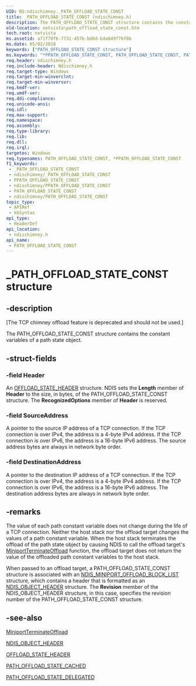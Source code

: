 ```yaml
---
UID: NS:ndischimney._PATH_OFFLOAD_STATE_CONST
title: _PATH_OFFLOAD_STATE_CONST (ndischimney.h)
description: The PATH_OFFLOAD_STATE_CONST structure contains the constant variables of a path state object.
old-location: netvista\path_offload_state_const.htm
tech.root: netvista
ms.assetid: a71f70f6-7731-457b-bd6d-b4a649f76f8b
ms.date: 05/02/2018
keywords: ["PATH_OFFLOAD_STATE_CONST structure"]
ms.keywords: "*PPATH_OFFLOAD_STATE_CONST, PATH_OFFLOAD_STATE_CONST, PATH_OFFLOAD_STATE_CONST structure [Network Drivers Starting with Windows Vista], PPATH_OFFLOAD_STATE_CONST, PPATH_OFFLOAD_STATE_CONST structure pointer [Network Drivers Starting with Windows Vista], _PATH_OFFLOAD_STATE_CONST, ndischimney/PATH_OFFLOAD_STATE_CONST, ndischimney/PPATH_OFFLOAD_STATE_CONST, netvista.path_offload_state_const, tcp_chim_struct_4412519c-3610-4f0a-a4c6-400ff661d205.xml"
req.header: ndischimney.h
req.include-header: Ndischimney.h
req.target-type: Windows
req.target-min-winverclnt: 
req.target-min-winversvr: 
req.kmdf-ver: 
req.umdf-ver: 
req.ddi-compliance: 
req.unicode-ansi: 
req.idl: 
req.max-support: 
req.namespace: 
req.assembly: 
req.type-library: 
req.lib: 
req.dll: 
req.irql: 
targetos: Windows
req.typenames: PATH_OFFLOAD_STATE_CONST, *PPATH_OFFLOAD_STATE_CONST
f1_keywords:
 - _PATH_OFFLOAD_STATE_CONST
 - ndischimney/_PATH_OFFLOAD_STATE_CONST
 - PPATH_OFFLOAD_STATE_CONST
 - ndischimney/PPATH_OFFLOAD_STATE_CONST
 - PATH_OFFLOAD_STATE_CONST
 - ndischimney/PATH_OFFLOAD_STATE_CONST
topic_type:
 - APIRef
 - kbSyntax
api_type:
 - HeaderDef
api_location:
 - ndischimney.h
api_name:
 - PATH_OFFLOAD_STATE_CONST
---
```


# _PATH_OFFLOAD_STATE_CONST structure


## -description

<p class="CCE_Message">[The TCP chimney offload feature is deprecated and should not be used.]

The PATH_OFFLOAD_STATE_CONST structure contains the constant variables of a path state object.

## -struct-fields

### -field Header

An 
     <a href="/windows-hardware/drivers/ddi/ndischimney/ns-ndischimney-_offload_state_header">OFFLOAD_STATE_HEADER</a> structure. NDIS
     sets the 
     <b>Length</b> member of 
     <b>Header</b> to the size, in bytes, of the PATH_OFFLOAD_STATE_CONST structure. The 
     <b>RecognizedOptions</b> member of 
     <b>Header</b> is reserved.

### -field SourceAddress

A pointer to the source IP address of a TCP connection. If the TCP connection is over IPv4, the
     address is a 4-byte IPv4 address. If the TCP connection is over IPv6, the address is a 16-byte IPv6
     address. The source address bytes are always in network byte order.

### -field DestinationAddress

A pointer to the destination IP address of a TCP connection. If the TCP connection is over IPv4,
     the address is a 4-byte IPv4 address. If the TCP connection is over IPv6, the address is a 16-byte IPv6
     address. The destination address bytes are always in network byte order.

## -remarks

The value of each path constant variable does not change during the life of a TCP connection. Neither
    the host stack nor the offload target changes the values of a path constant variable. When the host stack
    terminates the offload of the path state object by causing NDIS to call the offload target's 
    <a href="/windows-hardware/drivers/ddi/ndischimney/nc-ndischimney-w_terminate_offload_handler">
    MiniportTerminateOffload</a> function, the offload target does not return the value of the offloaded
    path constant variables to the host stack.

When passed to an offload target, a PATH_OFFLOAD_STATE_CONST structure is associated with an 
    <a href="/windows-hardware/drivers/ddi/ndischimney/ns-ndischimney-_ndis_miniport_offload_block_list">
    NDIS_MINIPORT_OFFLOAD_BLOCK_LIST</a> structure, which contains a header that is formatted as an 
    <a href="/windows-hardware/drivers/ddi/ntddndis/ns-ntddndis-_ndis_object_header">NDIS_OBJECT_HEADER</a> structure. The 
    <b>Revision</b> member of the NDIS_OBJECT_HEADER structure, in this case, specifies the revision number of
    the PATH_OFFLOAD_STATE_CONST structure.

## -see-also

<a href="/windows-hardware/drivers/ddi/ndischimney/nc-ndischimney-w_terminate_offload_handler">MiniportTerminateOffload</a>



<a href="/windows-hardware/drivers/ddi/ntddndis/ns-ntddndis-_ndis_object_header">NDIS_OBJECT_HEADER</a>



<a href="/windows-hardware/drivers/ddi/ndischimney/ns-ndischimney-_offload_state_header">OFFLOAD_STATE_HEADER</a>



<a href="/windows-hardware/drivers/ddi/ndischimney/ns-ndischimney-_path_offload_state_cached">PATH_OFFLOAD_STATE_CACHED</a>



<a href="/windows-hardware/drivers/ddi/ndischimney/ns-ndischimney-_path_offload_state_delegated">PATH_OFFLOAD_STATE_DELEGATED</a>